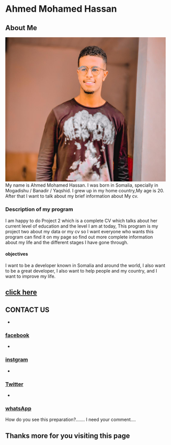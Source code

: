 
# Ahmed Mohamed Hassan

## About Me

![Amazing](ahmed.jpeg)
My name is Ahmed Mohamed Hassan. I was born in Somalia, specially in Mogadishu / Banadir / Yaqshid. I grew up in my home country,My age is 20. After that I want to talk about my brief information about My cv.

### Description of my program
I am happy to do Project 2 which is a complete CV which talks about her current level of education and the level I am at today, This program is my project two about my data or my cv so I want everyone who wants this program can find it on my page so find out more complete information about my life and the different stages I have gone through.


#### objectives
I want to be a developer known in Somalia and around the world,
I also want to be a great developer, I also want to help people and my country,
and I want to improve my life.

## [click here](https://github.com/halista11/my_project )




## CONTACT US
  *

### [facebook](https://www.facebook.com/profile.php?id=100024294669482)
  *
### [instgram](https://www.instagram.com/i_am_halista/)
  *
### [Twitter](https://twitter.com/home)
  *
### [whatsApp](+252616770820)






How do you see this preparation?.......
I need your comment....

## Thanks more for you visiting this page
